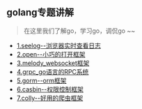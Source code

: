 ## golang专题讲解
> 在这里我们了解go，学习go，调侃go ~~

* [1.seelog--浏览器实时查看日志](seelog_浏览器实时查看日志.md)<br>
* [2.open--小巧的打开框架](open--小巧的工具框架.md)<br>
* [3.melody_websocket框架](melody_websocket框架.md)<br>
* [4.grpc_go语言的RPC系统](grpc_go语言的RPC系统.md)<br>
* [5.gorm--orm框架](gorm--orm框架.md)<br>
* [6.casbin--权限控制框架](casbin--权限控制框架)<br>
* [7.colly--好用的爬虫框架](colly--好用的爬虫框架.md)<br>

